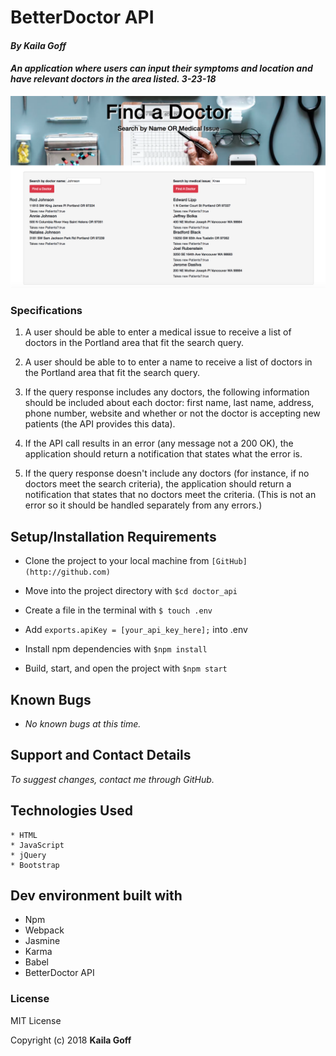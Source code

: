 # BetterDoctor API

#### _By Kaila Goff_

#### _An application where users can input their symptoms and location and have relevant doctors in the area listed. 3-23-18_

<kbd><img src="src/img/screenshot.png" alt=""></kbd>

### Specifications

1. A user should be able to enter a medical issue to receive a list of doctors in the Portland area that fit the search query.

2. A user should be able to to enter a name to receive a list of doctors in the Portland area that fit the search query.

3. If the query response includes any doctors, the following information should be included about each doctor: first name, last name, address, phone number, website and whether or not the doctor is accepting new patients (the API provides this data).

4. If the API call results in an error (any message not a 200 OK), the application should return a notification that states what the error is.

5. If the query response doesn't include any doctors (for instance, if no doctors meet the search criteria), the application should return a notification that states that no doctors meet the criteria. (This is not an error so it should be handled separately from any errors.)


## Setup/Installation Requirements

   * Clone the project to your local machine from `[GitHub](http://github.com)`

   * Move into the project directory with `$cd doctor_api`

   * Create a file in the terminal with `$ touch .env`

   * Add `exports.apiKey = [your_api_key_here];` into .env

   * Install npm dependencies with `$npm install`

   * Build, start, and open the project with `$npm start`

## Known Bugs

  * _No known bugs at this time._

## Support and Contact Details

  _To suggest changes, contact me through GitHub._


## Technologies Used

    * HTML
    * JavaScript
    * jQuery
    * Bootstrap

## Dev environment built with

   * Npm
   * Webpack
   * Jasmine
   * Karma
   * Babel
   * BetterDoctor API

### License

MIT License

Copyright (c) 2018 **Kaila Goff**
